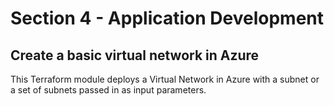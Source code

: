 # Section 4 - Application Development

## Create a basic virtual network in Azure

This Terraform module deploys a Virtual Network in Azure with a subnet or a set of subnets passed in as input parameters.
